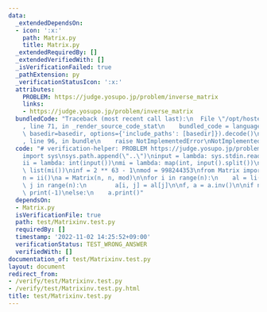```yaml
---
data:
  _extendedDependsOn:
  - icon: ':x:'
    path: Matrix.py
    title: Matrix.py
  _extendedRequiredBy: []
  _extendedVerifiedWith: []
  _isVerificationFailed: true
  _pathExtension: py
  _verificationStatusIcon: ':x:'
  attributes:
    PROBLEM: https://judge.yosupo.jp/problem/inverse_matrix
    links:
    - https://judge.yosupo.jp/problem/inverse_matrix
  bundledCode: "Traceback (most recent call last):\n  File \"/opt/hostedtoolcache/Python/3.10.8/x64/lib/python3.10/site-packages/onlinejudge_verify/documentation/build.py\"\
    , line 71, in _render_source_code_stat\n    bundled_code = language.bundle(stat.path,\
    \ basedir=basedir, options={'include_paths': [basedir]}).decode()\n  File \"/opt/hostedtoolcache/Python/3.10.8/x64/lib/python3.10/site-packages/onlinejudge_verify/languages/python.py\"\
    , line 96, in bundle\n    raise NotImplementedError\nNotImplementedError\n"
  code: "# verification-helper: PROBLEM https://judge.yosupo.jp/problem/inverse_matrix\n\
    import sys\nsys.path.append(\"..\")\ninput = lambda: sys.stdin.readline().rstrip()\n\
    ii = lambda: int(input())\nmi = lambda: map(int, input().split())\nli = lambda:\
    \ list(mi())\ninf = 2 ** 63 - 1\nmod = 998244353\nfrom Matrix import Matrix\n\
    n = ii()\na = Matrix(n, n, mod)\n\nfor i in range(n):\n    al = li()\n    for\
    \ j in range(n):\n        a[i, j] = al[j]\n\nf, a = a.inv()\n\nif not f:\n   \
    \ print(-1)\nelse:\n    a.print()"
  dependsOn:
  - Matrix.py
  isVerificationFile: true
  path: test/Matrixinv.test.py
  requiredBy: []
  timestamp: '2022-11-02 14:25:52+09:00'
  verificationStatus: TEST_WRONG_ANSWER
  verifiedWith: []
documentation_of: test/Matrixinv.test.py
layout: document
redirect_from:
- /verify/test/Matrixinv.test.py
- /verify/test/Matrixinv.test.py.html
title: test/Matrixinv.test.py
---
```

